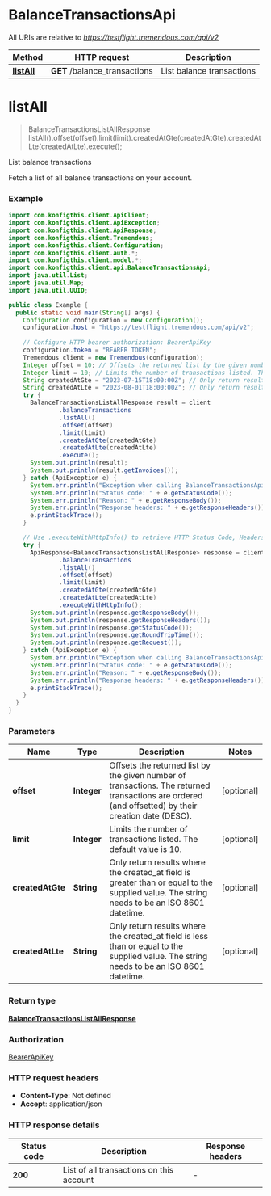 # BalanceTransactionsApi

All URIs are relative to *https://testflight.tremendous.com/api/v2*

| Method | HTTP request | Description |
|------------- | ------------- | -------------|
| [**listAll**](BalanceTransactionsApi.md#listAll) | **GET** /balance_transactions | List balance transactions |


<a name="listAll"></a>
# **listAll**
> BalanceTransactionsListAllResponse listAll().offset(offset).limit(limit).createdAtGte(createdAtGte).createdAtLte(createdAtLte).execute();

List balance transactions

Fetch a list of all balance transactions on your account. 

### Example
```java
import com.konfigthis.client.ApiClient;
import com.konfigthis.client.ApiException;
import com.konfigthis.client.ApiResponse;
import com.konfigthis.client.Tremendous;
import com.konfigthis.client.Configuration;
import com.konfigthis.client.auth.*;
import com.konfigthis.client.model.*;
import com.konfigthis.client.api.BalanceTransactionsApi;
import java.util.List;
import java.util.Map;
import java.util.UUID;

public class Example {
  public static void main(String[] args) {
    Configuration configuration = new Configuration();
    configuration.host = "https://testflight.tremendous.com/api/v2";
    
    // Configure HTTP bearer authorization: BearerApiKey
    configuration.token = "BEARER TOKEN";
    Tremendous client = new Tremendous(configuration);
    Integer offset = 10; // Offsets the returned list by the given number of transactions. The returned transactions are ordered (and offsetted) by their creation date (DESC).
    Integer limit = 10; // Limits the number of transactions listed. The default value is 10.
    String createdAtGte = "2023-07-15T18:00:00Z"; // Only return results where the created_at field is greater than or equal to the supplied value. The string needs to be an ISO 8601 datetime.
    String createdAtLte = "2023-08-01T18:00:00Z"; // Only return results where the created_at field is less than or equal to the supplied value. The string needs to be an ISO 8601 datetime.
    try {
      BalanceTransactionsListAllResponse result = client
              .balanceTransactions
              .listAll()
              .offset(offset)
              .limit(limit)
              .createdAtGte(createdAtGte)
              .createdAtLte(createdAtLte)
              .execute();
      System.out.println(result);
      System.out.println(result.getInvoices());
    } catch (ApiException e) {
      System.err.println("Exception when calling BalanceTransactionsApi#listAll");
      System.err.println("Status code: " + e.getStatusCode());
      System.err.println("Reason: " + e.getResponseBody());
      System.err.println("Response headers: " + e.getResponseHeaders());
      e.printStackTrace();
    }

    // Use .executeWithHttpInfo() to retrieve HTTP Status Code, Headers and Request
    try {
      ApiResponse<BalanceTransactionsListAllResponse> response = client
              .balanceTransactions
              .listAll()
              .offset(offset)
              .limit(limit)
              .createdAtGte(createdAtGte)
              .createdAtLte(createdAtLte)
              .executeWithHttpInfo();
      System.out.println(response.getResponseBody());
      System.out.println(response.getResponseHeaders());
      System.out.println(response.getStatusCode());
      System.out.println(response.getRoundTripTime());
      System.out.println(response.getRequest());
    } catch (ApiException e) {
      System.err.println("Exception when calling BalanceTransactionsApi#listAll");
      System.err.println("Status code: " + e.getStatusCode());
      System.err.println("Reason: " + e.getResponseBody());
      System.err.println("Response headers: " + e.getResponseHeaders());
      e.printStackTrace();
    }
  }
}

```

### Parameters

| Name | Type | Description  | Notes |
|------------- | ------------- | ------------- | -------------|
| **offset** | **Integer**| Offsets the returned list by the given number of transactions. The returned transactions are ordered (and offsetted) by their creation date (DESC). | [optional] |
| **limit** | **Integer**| Limits the number of transactions listed. The default value is 10. | [optional] |
| **createdAtGte** | **String**| Only return results where the created_at field is greater than or equal to the supplied value. The string needs to be an ISO 8601 datetime. | [optional] |
| **createdAtLte** | **String**| Only return results where the created_at field is less than or equal to the supplied value. The string needs to be an ISO 8601 datetime. | [optional] |

### Return type

[**BalanceTransactionsListAllResponse**](BalanceTransactionsListAllResponse.md)

### Authorization

[BearerApiKey](../README.md#BearerApiKey)

### HTTP request headers

 - **Content-Type**: Not defined
 - **Accept**: application/json

### HTTP response details
| Status code | Description | Response headers |
|-------------|-------------|------------------|
| **200** | List of all transactions on this account |  -  |

